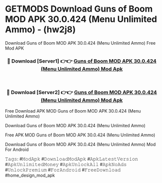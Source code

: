 # GETMODS Download Guns of Boom MOD APK 30.0.424 (Menu Unlimited Ammo) - (hw2j8)
Download Guns of Boom MOD APK 30.0.424 (Menu Unlimited Ammo) Free Mod APK

<div align="center">
<h3>🔴 Download [Server1] 👉👉 <a href="https://apk-comot.site?title=Guns_of_Boom_MOD_APK_30.0.424_(Menu_Unlimited_Ammo)">Guns of Boom MOD APK 30.0.424 (Menu Unlimited Ammo) Mod Apk</a></h3><br>

<h3>🔴 Download [Server2] 👉👉 <a href="https://apk-comot.site?title=Guns_of_Boom_MOD_APK_30.0.424_(Menu_Unlimited_Ammo)">Guns of Boom MOD APK 30.0.424 (Menu Unlimited Ammo) Mod Apk</a></h3>
</div>


Free Download APK MOD Guns of Boom MOD APK 30.0.424 (Menu Unlimited Ammo)

Download Guns of Boom MOD APK 30.0.424 (Menu Unlimited Ammo) 

Free APK MOD Guns of Boom MOD APK 30.0.424 (Menu Unlimited Ammo) 

Download Guns of Boom MOD APK 30.0.424 (Menu Unlimited Ammo) Mod For Android

𝚃𝚊𝚐𝚜: #𝙼𝚘𝚍𝙰𝚙𝚔 #𝙳𝚘𝚠𝚗𝚕𝚘𝚊𝚍𝙼𝚘𝚍𝙰𝚙𝚔 #𝙰𝚙𝚔𝙻𝚊𝚝𝚎𝚜𝚝𝚅𝚎𝚛𝚜𝚒𝚘𝚗 #𝙰𝚙𝚔𝚄𝚗𝚕𝚒𝚖𝚒𝚝𝚎𝚍𝙼𝚘𝚗𝚎𝚢 #𝙰𝚙𝚔𝚄𝚗𝚕𝚘𝚌𝚔𝙰𝚕𝚕 #𝙰𝚙𝚔𝙽𝚘𝙰𝚍𝚜 #𝚄𝚗𝚕𝚘𝚌𝚔𝙿𝚛𝚎𝚖𝚒𝚞𝚖 #𝙵𝚘𝚛𝙰𝚗𝚍𝚛𝚘𝚒𝚍 #𝙵𝚛𝚎𝚎𝙳𝚘𝚠𝚗𝚕𝚘𝚊𝚍 #home_design_mod_apk